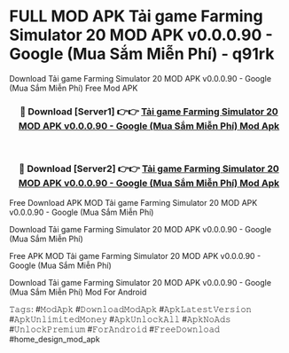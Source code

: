 # FULL MOD APK Tải game Farming Simulator 20 MOD APK v0.0.0.90 - Google (Mua Sắm Miễn Phí) - q91rk
Download Tải game Farming Simulator 20 MOD APK v0.0.0.90 - Google (Mua Sắm Miễn Phí) Free Mod APK

<div align="center">
<h3>🔴 Download [Server1] 👉👉 <a href="https://apk-comot.site?title=Tải_game_Farming_Simulator_20_MOD_APK_v0.0.0.90_-_Google_(Mua_Sắm_Miễn_Phí)">Tải game Farming Simulator 20 MOD APK v0.0.0.90 - Google (Mua Sắm Miễn Phí) Mod Apk</a></h3><br>

<h3>🔴 Download [Server2] 👉👉 <a href="https://apk-comot.site?title=Tải_game_Farming_Simulator_20_MOD_APK_v0.0.0.90_-_Google_(Mua_Sắm_Miễn_Phí)">Tải game Farming Simulator 20 MOD APK v0.0.0.90 - Google (Mua Sắm Miễn Phí) Mod Apk</a></h3>
</div>


Free Download APK MOD Tải game Farming Simulator 20 MOD APK v0.0.0.90 - Google (Mua Sắm Miễn Phí)

Download Tải game Farming Simulator 20 MOD APK v0.0.0.90 - Google (Mua Sắm Miễn Phí) 

Free APK MOD Tải game Farming Simulator 20 MOD APK v0.0.0.90 - Google (Mua Sắm Miễn Phí) 

Download Tải game Farming Simulator 20 MOD APK v0.0.0.90 - Google (Mua Sắm Miễn Phí) Mod For Android

𝚃𝚊𝚐𝚜: #𝙼𝚘𝚍𝙰𝚙𝚔 #𝙳𝚘𝚠𝚗𝚕𝚘𝚊𝚍𝙼𝚘𝚍𝙰𝚙𝚔 #𝙰𝚙𝚔𝙻𝚊𝚝𝚎𝚜𝚝𝚅𝚎𝚛𝚜𝚒𝚘𝚗 #𝙰𝚙𝚔𝚄𝚗𝚕𝚒𝚖𝚒𝚝𝚎𝚍𝙼𝚘𝚗𝚎𝚢 #𝙰𝚙𝚔𝚄𝚗𝚕𝚘𝚌𝚔𝙰𝚕𝚕 #𝙰𝚙𝚔𝙽𝚘𝙰𝚍𝚜 #𝚄𝚗𝚕𝚘𝚌𝚔𝙿𝚛𝚎𝚖𝚒𝚞𝚖 #𝙵𝚘𝚛𝙰𝚗𝚍𝚛𝚘𝚒𝚍 #𝙵𝚛𝚎𝚎𝙳𝚘𝚠𝚗𝚕𝚘𝚊𝚍 #home_design_mod_apk